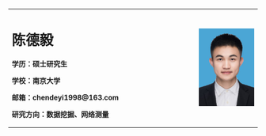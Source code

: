 <table border="0">
  <tr>
    <td width="75%">
      <h1>陈德毅</h1>
      <p><b>学历：硕士研究生</b></p>
      <p><b>学校：南京大学</b></p>
      <p><b>邮箱：chendeyi1998@163.com</b></p>
      <p><b>研究方向：数据挖掘、网络测量</b></p>
    </td>
    <td width="25%">
      <img src="/chendeyi.jpg" width="100%">      
    </td>
  </tr>
</table>
